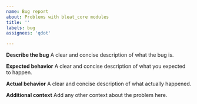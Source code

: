 ```yaml
---
name: Bug report
about: Problems with bleat_core modules
title: ''
labels: bug
assignees: 'qdot'

---
```


**Describe the bug**
A clear and concise description of what the bug is.

**Expected behavior**
A clear and concise description of what you expected to happen.

**Actual behavior**
A clear and concise description of what actually happened.

**Additional context**
Add any other context about the problem here.
